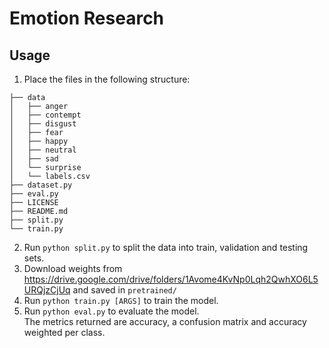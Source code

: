 # Emotion Research
## Usage
1. Place the files in the following structure:
```
├── data
│   ├── anger
│   ├── contempt
│   ├── disgust
│   ├── fear
│   ├── happy
│   ├── neutral
│   ├── sad
│   └── surprise
│   └── labels.csv
├── dataset.py
├── eval.py
├── LICENSE
├── README.md
├── split.py
└── train.py
```
2. Run `python split.py` to split the data into train, validation and testing sets.
3. Download weights from https://drive.google.com/drive/folders/1Avome4KvNp0Lqh2QwhXO6L5URQjzCjUq and saved in `pretrained/`
4. Run `python train.py [ARGS]` to train the model.
5. Run `python eval.py` to evaluate the model.  
The metrics returned are accuracy, a confusion matrix and accuracy weighted per class.